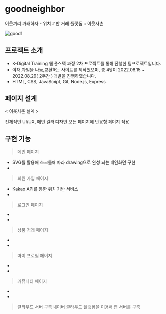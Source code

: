 # goodneighbor
이웃끼리 거래하자 - 위치 기반 거래 플랫폼 :: 이웃사촌

![good1](https://user-images.githubusercontent.com/71423455/199411357-bb809a41-be6f-4cc7-a327-13c0621736a9.png)

## 프로젝트 소개
* K-Digital Training 웹 풀스택 과정 2차 프로젝트를 통해 진행한 팀프로젝트입니다. 
* 야채,과일을 나눔,교환하는 사이트를 제작했으며, 총 4명이 2022.08.15 ~ 2022.08.29( 2주간 ) 개발을 진행하였습니다.
* HTML, CSS, JavaScript, Git, Node.js, Express

## 페이지 설계
< 이웃사촌 설계 >

전체적인 UI/UX, 메인 컬러 디자인
모든 페이지에 반응형 페이지 적용

## 구현 기능
> 메인 페이지
* SVG를 활용해 스크롤에 따라 drawing으로 완성 되는 메인화면 구현
*

> 회원 가입 페이지
* Kakao API를 통한 위치 기반 서비스
*

> 로그인 페이지
*
*

> 상품 거래 페이지
*
*

> 마이 프로필 페이지
*
*
> 커뮤니티 페이지
*
*

> 클라우드 서버 구축
네이버 클라우드 플랫폼을 이용해 웹 서버를 구축

